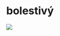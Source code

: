 # bolestivý

![](https://external-preview.redd.it/unico-uni-uni-v0-rcAVuq-FuP7qxnt9z69uA3tD3mco1Jb1JyUA6wy7U1w.png?width=640&crop=smart&format=pjpg&auto=webp&s=fadca7bf0c2cd3111563f11f316a0c976db79b4d)
